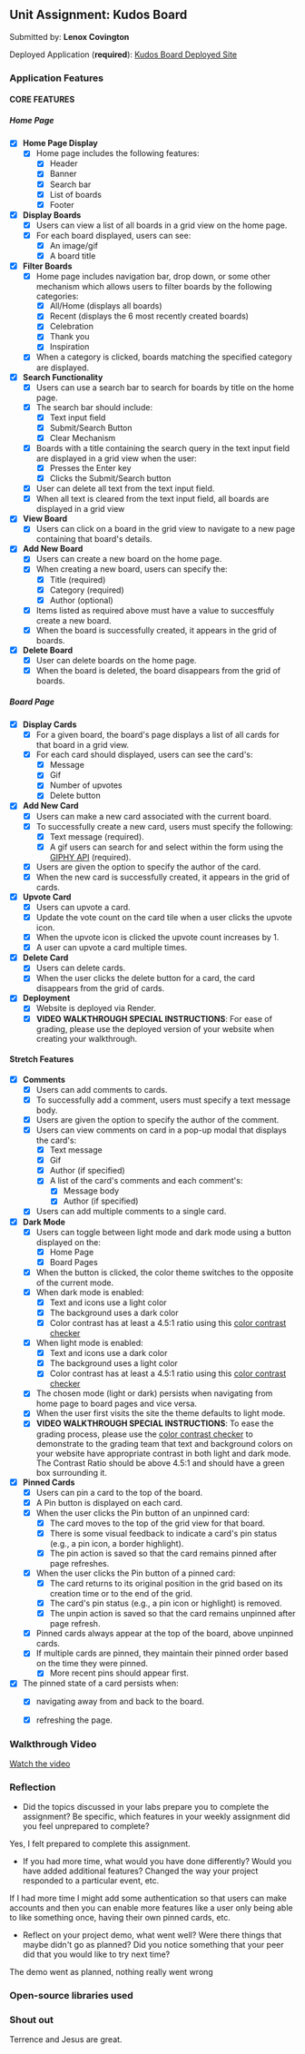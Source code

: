 ## Unit Assignment: Kudos Board

Submitted by: **Lenox Covington**

Deployed Application (**required**): [Kudos Board Deployed Site](https://kudos-board-client-i8vn.onrender.com/)

### Application Features

#### CORE FEATURES

##### Home Page

- [X] **Home Page Display**
  - [X] Home page includes the following features:
    - [X] Header
    - [X] Banner
    - [X] Search bar
    - [X] List of boards
    - [X] Footer
- [X] **Display Boards**
  - [X] Users can view a list of all boards in a grid view on the home page.
  - [X] For each board displayed, users can see:
    - [X] An image/gif
    - [X] A board title
- [X] **Filter Boards**
  - [X] Home page includes navigation bar, drop down, or some other mechanism which allows users to filter boards by the following categories:
    - [X] All/Home (displays all boards)
    - [X] Recent (displays the 6 most recently created boards)
    - [X] Celebration
    - [X] Thank you
    - [X] Inspiration
  - [X] When a category is clicked, boards matching the specified category are displayed.
- [X] **Search Functionality**
  - [X] Users can use a search bar to search for boards by title on the home page.
  - [X] The search bar should include:
    - [X] Text input field
    - [X] Submit/Search Button
    - [X] Clear Mechanism
  - [X] Boards with a title containing the search query in the text input field are displayed in a grid view when the user:
    - [X] Presses the Enter key
    - [X] Clicks the Submit/Search button 
  - [X] User can delete all text from the text input field. 
  - [X] When all text is cleared from the text input field, all boards are displayed in a grid view
- [X] **View Board** 
  - [X] Users can click on a board in the grid view to navigate to a new page containing that board's details.
- [X] **Add New Board**
  - [X] Users can create a new board on the home page.
  - [X] When creating a new board, users can specify the:
    - [X] Title (required)
    - [X] Category (required)
    - [X] Author (optional)
  - [X] Items listed as required above must have a value to succesffuly create a new board.
  - [X] When the board is successfully created, it appears in the grid of boards. 
- [X] **Delete Board**
  - [X] User can delete boards on the home page. 
  - [X] When the board is deleted, the board disappears from the grid of boards. 

##### Board Page

- [X] **Display Cards**
  - [X] For a given board, the board's page displays a list of all cards for that board in a grid view.
  - [X] For each card should displayed, users can see the card's:
    - [X] Message
    - [X] Gif 
    - [X] Number of upvotes
    - [X] Delete button
- [X] **Add New Card**
  - [X] Users can make a new card associated with the current board. 
  - [X] To successfully create a new card, users must specify the following:
    - [X] Text message (required).
    - [X] A gif users can search for and select within the form using the [GIPHY API](https://developers.giphy.com/docs/api/) (required).
  - [X] Users are given the option to specify the author of the card.
  - [X] When the new card is successfully created, it appears in the grid of cards. 
- [X] **Upvote Card**
  - [X] Users can upvote a card.
  - [X] Update the vote count on the card tile when a user clicks the upvote icon.
  - [X] When the upvote icon is clicked the upvote count increases by 1. 
  - [X] A user can upvote a card multiple times. 
- [X] **Delete Card**
  - [X] Users can delete cards.
  - [X] When the user clicks the delete button for a card, the card disappears from the grid of cards. 
- [X] **Deployment**
  - [X] Website is deployed via Render.
  - [X] **VIDEO WALKTHROUGH SPECIAL INSTRUCTIONS**: For ease of grading, please use the deployed version of your website when creating your walkthrough. 

####  Stretch Features

- [X] **Comments**
  - [X] Users can add comments to cards.
  - [X] To successfully add a comment, users must specify a text message body.
  - [X] Users are given the option to specify the author of the comment.
  - [X] Users can view comments on card in a pop-up modal that displays the card's:
    - [X] Text message 
    - [X] Gif
    - [X] Author (if specified)
    - [X] A list of the card's comments and each comment's:
      - [X] Message body
      - [X] Author (if specified)
  - [X] Users can add multiple comments to a single card.
- [X] **Dark Mode** 
  - [X] Users can toggle between light mode and dark mode using a button displayed on the:
    - [X] Home Page
    - [X] Board Pages
  - [X] When the button is clicked, the color theme switches to the opposite of the current mode. 
  - [X] When dark mode is enabled:
    - [X] Text and icons use a light color
    - [X] The background uses a dark color
    - [X] Color contrast has at least a 4.5:1 ratio using this [color contrast checker](https://webaim.org/resources/contrastchecker/)
  - [X] When light mode is enabled:
    - [X] Text and icons use a dark color
    - [X] The background uses a light color
    - [X] Color contrast has at least a 4.5:1 ratio using this [color contrast checker](https://webaim.org/resources/contrastchecker/)
  - [X] The chosen mode (light or dark) persists when navigating from home page to board pages and vice versa.
  - [X] When the user first visits the site the theme defaults to light mode.
  - [X] **VIDEO WALKTHROUGH SPECIAL INSTRUCTIONS**: To ease the grading process, please use the [color contrast checker](https://webaim.org/resources/contrastchecker/) to demonstrate to the grading team that text and background colors on your website have appropriate contrast in both light and dark mode. The Contrast Ratio should be above 4.5:1 and should have a green box surrounding it. 
- [X] **Pinned Cards**
  - [X] Users can pin a card to the top of the board.
  - [X] A Pin button is displayed on each card.
  - [X] When the user clicks the Pin button of an unpinned card:
    - [X] The card moves to the top of the grid view for that board.
    - [X] There is some visual feedback to indicate a card's pin status (e.g., a pin icon, a border highlight).
    - [X] The pin action is saved so that the card remains pinned after page refreshes.
  - [X] When the user clicks the Pin button of a pinned card:
    - [X] The card returns to its original position in the grid based on its creation time or to the end of the grid.
    - [X] The card's pin status (e.g., a pin icon or highlight)  is removed.
    - [X] The unpin action is saved so that the card remains unpinned after page refresh.
  - [X] Pinned cards always appear at the top of the board, above unpinned cards.
  - [X] If multiple cards are pinned, they maintain their pinned order based on the time they were pinned.
    - [X] More recent pins should appear first.
- [X] The pinned state of a card persists when:
  - [X] navigating away from and back to the board.
  - [X] refreshing the page. 
 


### Walkthrough Video

[Watch the video](https://www.loom.com/share/d85762f84c72413e918b4aa33704d935?sid=209019b2-cefe-48d1-ac3a-bc676a948c49)


### Reflection

* Did the topics discussed in your labs prepare you to complete the assignment? Be specific, which features in your weekly assignment did you feel unprepared to complete?

Yes, I felt prepared to complete this assignment.

* If you had more time, what would you have done differently? Would you have added additional features? Changed the way your project responded to a particular event, etc.
  
If I had more time I might add some authentication so that users can make accounts and then you can enable more features like a user only being able to like something once, having their own pinned cards, etc.

* Reflect on your project demo, what went well? Were there things that maybe didn't go as planned? Did you notice something that your peer did that you would like to try next time?

The demo went as planned, nothing really went wrong


### Open-source libraries used

### Shout out

Terrence and Jesus are great.